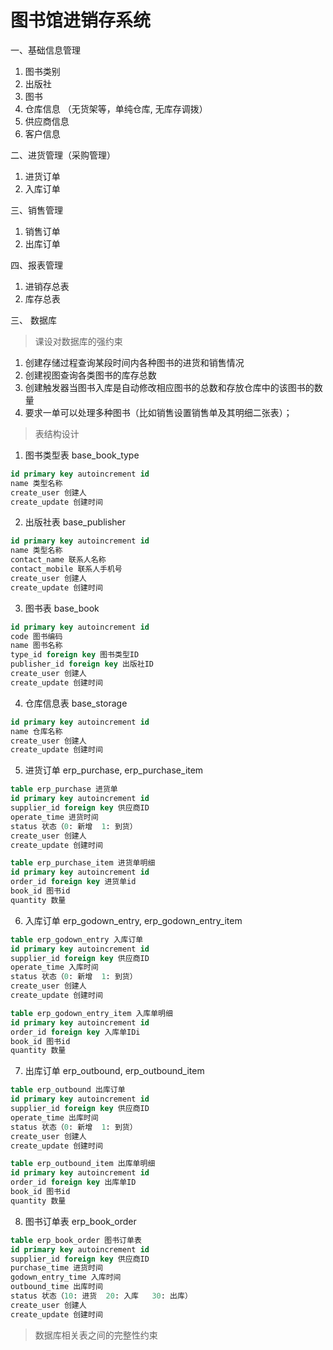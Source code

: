 # 图书馆进销存系统

一、基础信息管理

1. 图书类别
2. 出版社
3. 图书
4. 仓库信息 （无货架等，单纯仓库, 无库存调拨）
5. 供应商信息
6. 客户信息

二、进货管理（采购管理）
1. 进货订单
2. 入库订单

三、销售管理
1. 销售订单
2. 出库订单

四、报表管理
1. 进销存总表
2. 库存总表


三、 数据库

> 课设对数据库的强约束

1. 创建存储过程查询某段时间内各种图书的进货和销售情况
2. 创建视图查询各类图书的库存总数
3. 创建触发器当图书入库是自动修改相应图书的总数和存放仓库中的该图书的数量
4. 要求一单可以处理多种图书（比如销售设置销售单及其明细二张表）；

> 表结构设计

1. 图书类型表 base_book_type
```sql
id primary key autoincrement id 
name 类型名称
create_user 创建人
create_update 创建时间
```
2. 出版社表 base_publisher
```sql
id primary key autoincrement id 
name 类型名称
contact_name 联系人名称
contact_mobile 联系人手机号
create_user 创建人
create_update 创建时间
```
3. 图书表 base_book
```sql
id primary key autoincrement id 
code 图书编码
name 图书名称
type_id foreign key 图书类型ID
publisher_id foreign key 出版社ID
create_user 创建人
create_update 创建时间
```
4. 仓库信息表 base_storage
```sql
id primary key autoincrement id 
name 仓库名称
create_user 创建人
create_update 创建时间
```
5. 进货订单 erp_purchase, erp_purchase_item
```sql
table erp_purchase 进货单
id primary key autoincrement id 
supplier_id foreign key 供应商ID
operate_time 进货时间
status 状态（0: 新增  1: 到货）
create_user 创建人
create_update 创建时间

table erp_purchase_item 进货单明细
id primary key autoincrement id 
order_id foreign key 进货单id
book_id 图书id
quantity 数量
```
6. 入库订单 erp_godown_entry, erp_godown_entry_item
```sql
table erp_godown_entry 入库订单
id primary key autoincrement id 
supplier_id foreign key 供应商ID
operate_time 入库时间
status 状态（0: 新增  1: 到货）
create_user 创建人
create_update 创建时间

table erp_godown_entry_item 入库单明细
id primary key autoincrement id 
order_id foreign key 入库单IDi
book_id 图书id
quantity 数量
```
7. 出库订单 erp_outbound, erp_outbound_item
```sql
table erp_outbound 出库订单
id primary key autoincrement id 
supplier_id foreign key 供应商ID
operate_time 出库时间
status 状态（0: 新增  1: 到货）
create_user 创建人
create_update 创建时间

table erp_outbound_item 出库单明细
id primary key autoincrement id 
order_id foreign key 出库单ID
book_id 图书id
quantity 数量
```
8. 图书订单表 erp_book_order
```sql
table erp_book_order 图书订单表
id primary key autoincrement id 
supplier_id foreign key 供应商ID
purchase_time 进货时间
godown_entry_time 入库时间
outbound_time 出库时间
status 状态（10: 进货  20: 入库   30: 出库）
create_user 创建人
create_update 创建时间
```

>  数据库相关表之间的完整性约束
